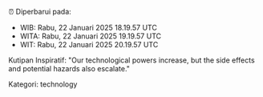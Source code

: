 ⏰ Diperbarui pada:
- WIB: Rabu, 22 Januari 2025 18.19.57 UTC
- WITA: Rabu, 22 Januari 2025 19.19.57 UTC
- WIT: Rabu, 22 Januari 2025 20.19.57 UTC

Kutipan Inspiratif:
"Our technological powers increase, but the side effects and potential hazards also escalate."


Kategori: technology

